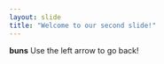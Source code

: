 ```yaml
---
layout: slide
title: "Welcome to our second slide!"
---
```

**buns**
Use the left arrow to go back!
